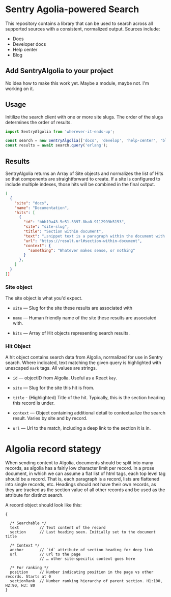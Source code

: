 # Sentry Agolia-powered Search

This repository contains a library that can be used to search across all supported sources with a consistent, normalized output. Sources include:

- Docs
- Developer docs
- Help center
- Blog

## Add SentryAlgolia to your project

No idea how to make this work yet. Maybe a module, maybe not. I'm working on it.

## Usage

Initilize the search client with one or more site slugs. The order of the slugs determines the order of results.

```javascript
import SentryAlgolia from 'wherever-it-ends-up';

const search = new SentryAlgolia(['docs', 'develop', 'help-center', 'blog']);
const results = await search.query('erlang');
```

## Results

SentryAlgolia returns an Array of Site objects and normalizes the list of Hits so that components are straightforward to create. If a site is configured to include multiple indexes, those hits will be combined in the final output.

```json
[
  {
    "site": "docs",
    "name": "Documentation",
    "hits": [
      {
        "id": "bbb19a43-5e51-5397-8ba0-9112999b5153",
        "site": "site-slug",
        "title": "Section within document",
        "text": "…snippet text is a paragraph within the document with <mark>content that matches</mark> the provided query…",
        "url": "https://result.url#section-within-document",
        "context": {
          "something": "Whatever makes sense, or nothing"
        }
      },
    ]
  }
]]
```

### Site object

The site object is what you'd expect.

- `site` — Slug for the site these results are associated with

- `name` — Human friendly name of the site these results are associated with.

- `hits` — Array of Hit objects representing search results.

### Hit Object

A hit object contains search data from Algolia, normalized for use in Sentry search. Where indicated, text matching the given query is highlighted with unescaped `mark` tags. All values are strings.

- `id` — objectID from Algolia. Useful as a React `key`.

- `site` — Slug for the site this hit is from.

- `title` - (Highlighted) Title of the hit. Typically, this is the section heading this record is under.

- `context` — Object containing additional detail to contextualize the search result. Varies by site and by record.

- `url` — Url to the match, including a deep link to the section it is in.

# Algolia record stategy

When sending content to Algolia, documents should be split into many records, as algolia has a fairly low character limit per record. In a prose document, in which we can assume a flat list of html tags, each top level tag should be a record. That is, each paragraph is a record, lists are flattened into single records, etc. Headings should not have their own records, as they are tracked as the section value of all other records and be used as the attribute for distinct search.

A record object should look like this:

```
{

  /* Searchable */
  text         // Text content of the record
  section      // Last heading seen. Initially set to the document title

  /* Context */
  anchor       // `id` attribute of section heading for deep link
  url          // url to the page
               // … other site-specific context goes here

  /* For ranking */
  position     // Number indicating position in the page vs other records. Starts at 0
  sectionRank  // Number ranking hierarchy of parent section. H1:100, H2:90, H3: 80
}
```
